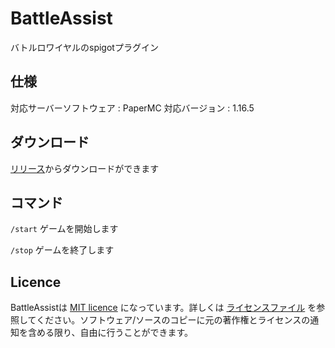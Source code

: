 # BattleAssist
バトルロワイヤルのspigotプラグイン

## 仕様

対応サーバーソフトウェア : PaperMC
対応バージョン          : 1.16.5

## ダウンロード

[リリース](https://github.com/riyaya1528/BattleAssist/releases/tag/1.0)からダウンロードができます

## コマンド

`/start`   ゲームを開始します

`/stop` ゲームを終了します

## Licence

BattleAssistは [MIT licence](https://opensource.org/licenses/MIT) になっています。詳しくは [ライセンスファイル](LICENCE) を参照してください。ソフトウェア/ソースのコピーに元の著作権とライセンスの通知を含める限り、自由に行うことができます。
